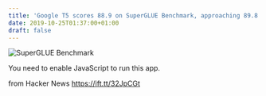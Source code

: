 ```yaml
---
title: 'Google T5 scores 88.9 on SuperGLUE Benchmark, approaching 89.8 human baseline'
date: 2019-10-25T01:37:00+01:00
draft: false
---
```


![](http://super.gluebenchmark.com/assets/images/superglue_logo_og.png "SuperGLUE Benchmark")  

You need to enable JavaScript to run this app.

  
  
from Hacker News https://ift.tt/32JpCGt